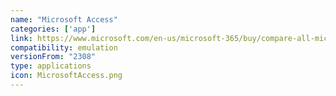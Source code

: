 ```yaml
---
name: "Microsoft Access"
categories: ['app']
link: https://www.microsoft.com/en-us/microsoft-365/buy/compare-all-microsoft-365-products
compatibility: emulation
versionFrom: "2308"
type: applications
icon: MicrosoftAccess.png
---
```


